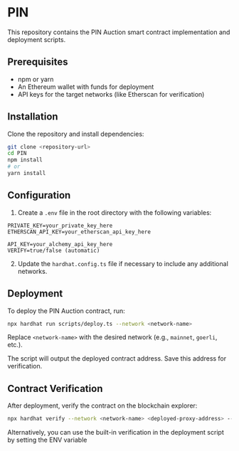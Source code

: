 
# PIN

This repository contains the PIN Auction smart contract implementation and deployment scripts.

## Prerequisites

- npm or yarn
- An Ethereum wallet with funds for deployment
- API keys for the target networks (like Etherscan for verification)

## Installation

Clone the repository and install dependencies:

```bash
git clone <repository-url>
cd PIN
npm install
# or
yarn install
```

## Configuration

1. Create a `.env` file in the root directory with the following variables:

```
PRIVATE_KEY=your_private_key_here
ETHERSCAN_API_KEY=your_etherscan_api_key_here

API_KEY=your_alchemy_api_key_here
VERIFY=true/false (automatic)
```

2. Update the `hardhat.config.ts` file if necessary to include any additional networks.

## Deployment

To deploy the PIN Auction contract, run:

```bash
npx hardhat run scripts/deploy.ts --network <network-name>
```

Replace `<network-name>` with the desired network (e.g., `mainnet`, `goerli`, etc.).

The script will output the deployed contract address. Save this address for verification.

## Contract Verification

After deployment, verify the contract on the blockchain explorer:

```bash
npx hardhat verify --network <network-name> <deployed-proxy-address> --force
```

Alternatively, you can use the built-in verification in the deployment script by setting the ENV variable

